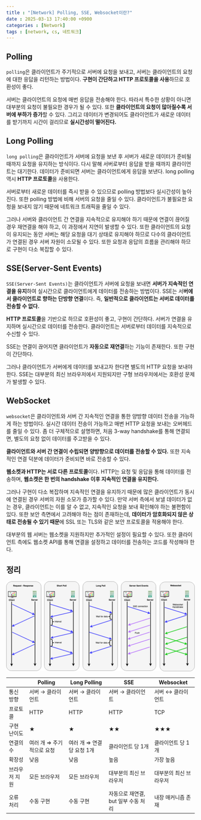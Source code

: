 ```yaml
---
title : "[Network] Polling, SSE, Websocket이란?"
date : 2025-03-13 17:40:00 +0900
categories : [Network]
tags : [network, cs, 네트워크]
---
```


## Polling

`polling`은 클라이언트가 주기적으로 서버에 요청을 보내고, 서버는 클라이언트의 요청에 대한 응답을 리턴하는 방법이다. **구현이 간단하고 HTTP 프로토콜을 사용**하므로 호환성이 좋다. 

서버는 클라이언트의 요청에 매번 응답을 전송해야 한다. 따라서 특수한 상황이 아니면 대부분의 요청이 불필요한 경우가 될 수 있다. 또한 **클라이언트의 요청이 많아질수록 서버에 부하가 증가**할 수 있다. 그리고 데이터가 변경되어도 클라이언트가 새로운 데이터를 받기까지 시간이 걸리므로 **실시간성이 떨어진다.**

## Long Polling

`long polling`은 클라이언트가 서버에 요청을 보낸 후 서버가 새로운 데이터가 준비될 때까지 요청을 유지하는 방식이다. 다시 말해 서버로부터 응답을 받을 때까지 클라이언트는 대기한다. 데이터가 준비되면 서버는 클라이언트에게 응답을 보낸다. long polling 역시 **HTTP 프로토콜**을 사용한다.

서버로부터 새로운 데이터를 즉시 받을 수 있으므로 polling 방법보다 실시간성이 높아진다. 또한 polling 방법에 비해 서버의 요청을 줄일 수 있다. 클라이언트가 불필요한 요청을 보내지 않기 때문에 네트워크 트래픽을 줄일 수 있다. 

그러나 서버와 클라이언트 간 연결을 지속적으로 유지해야 하기 때문에 연결이 끊어질 경우 재연결을 해야 하고, 이 과정에서 지연이 발생할 수 있다. 또한 클라이언트의 요청이 유지되는 동안 서버는 해당 요청을 대기 상태로 유지해야 하므로 다수의 클라이언트가 연결된 경우 서버 자원이 소모될 수 있다. 또한 요청과 응답의 흐름을 관리해야 하므로 구현이 다소 복잡할 수 있다.

## SSE(Server-Sent Events)

`SSE(Server-Sent Events)`는 클라이언트가 서버에 요청을 보내면 **서버가 지속적인 연결을 유지**하여 실시간으로 클라이언트에게 데이터를 전송하는 방법이다. SSE는 서**버에서 클라이언트로 향하는 단방향 연결**이다. 즉, **일반적으로 클라이언트는 서버로 데이터를 전송할 수 없다.** 

**HTTP 프로토콜**을 기반으로 하므로 호환성이 좋고, 구현이 간단하다. 서버가 연결을 유지하며 실시간으로 데이터를 전송한다. 클라이언트는 서버로부터 데이터를 지속적으로 수신할 수 있다.

SSE는 연결이 끊어지면 클라이언트가 **자동으로 재연결**하는 기능이 존재한다. 또한 구현이 간단하다.

그러나 클라이언트가 서버에게 데이터를 보내고자 한다면 별도의 HTTP 요청을 보내야 한다. SSE는 대부분의 최신 브라우저에서 지원되지만 구형 브라우저에서는 호환성 문제가 발생할 수 있다.

## WebSocket

`websocket`은 클라이언트와 서버 간 지속적인 연결을 통한 양방향 데이터 전송을 가능하게 하는 방법이다. 실시간 데이터 전송이 가능하고 매번 HTTP 요청을 보내는 오버헤드를 줄일 수 있다. 좀 더 구체적으로 설명하면, 처음 3-way handshake를 통해 연결되면, 별도의 요청 없이 데이터를 주고받을 수 있다.

**클라이언트와 서버 간 연결이 수립되면 양방향으로 데이터를 전송할 수 있다.** 또한 지속적인 연결 덕분에 데이터가 준비되면 바로 전송할 수 있다.

**웹소켓과 HTTP는 서로 다른 프로토콜**이다. HTTP는 요청 및 응답을 통해 데이터를 전송하며, **웹소켓은 한 번의 handshake 이후 지속적인 연결을 유지한다.**

그러나 구현이 다소 복잡하며 지속적인 연결을 유지하기 때문에 많은 클라이언트가 동시에 연결된 경우 서버의 자원 소모가 증가할 수 있다. 만약 서버 측에서 보낼 데이터가 없는 경우, 클라이언트는 이를 알 수 없고, 지속적인 요청을 보내 확인해야 하는 불편함이 있다. 또한 보안 측면에서 고려해야 하는 점이 존재하는데, **데이터가 암호화되지 않은 상태로 전송될 수 있기 때문**에 SSL 또는 TLS와 같은 보안 프로토콜을 적용해야 한다.

대부분의 웹 서버는 웹소켓을 지원하지만 추가적인 설정이 필요할 수 있다. 또한 클라이언트 측에도 웹소켓 API를 통해 연결을 설정하고 데이터를 전송하는 코드를 작성해야 한다.

## 정리

![network](assets/img/network/psw.png)

|  | Polling | Long Polling | SSE | Websocket |
| --- | --- | --- | --- | --- |
| 통신 방향 | 서버 → 클라이언트 | 서버 → 클라이언트 | 서버 → 클라이언트 | 서버 ↔ 클라이언트 |
| 프로토콜 | HTTP | HTTP | HTTP | TCP |
| 구현 난이도 | ★ | ★ | ★★ | ★★★ |
| 연결의 수 | 여러 개 ⇒ 주기적으로 요청 | 여러 개 ⇒ 연결 당 요청 1개 | 클라이언트 당 1개 | 클라이언트 당 1개 |
| 확장성 | 낮음 | 낮음 | 높음 | 가장 높음 |
| 브라우저 지원 | 모든 브라우저 | 모든 브라우저 | 대부분의 최신 브라우저 | 대부분의 최신 브라우저 |
| 오류 처리 | 수동 구현 | 수동 구현 | 자동으로 재연결, but 일부 수동 처리 | 내장 매커니즘 존재 |